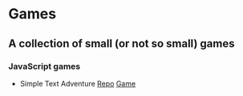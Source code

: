 # Games

## A collection of small (or not so small) games

### JavaScript games

- Simple Text Adventure [Repo](https://github.com/Dudeldups/simple-text-adventure) [Game](https://dudeldups.github.io/simple-text-adventure/)
